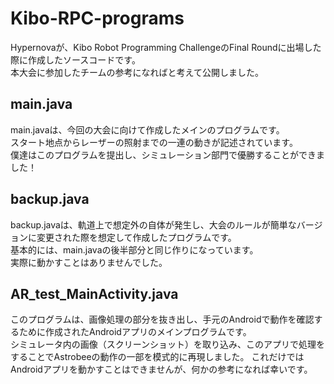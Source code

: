 # Kibo-RPC-programs
Hypernovaが、Kibo Robot Programming ChallengeのFinal Roundに出場した際に作成したソースコードです。  
本大会に参加したチームの参考になればと考えて公開しました。  

## main.java
main.javaは、今回の大会に向けて作成したメインのプログラムです。  
スタート地点からレーザーの照射までの一連の動きが記述されています。  
僕達はこのプログラムを提出し、シミュレーション部門で優勝することができました！

## backup.java     
backup.javaは、軌道上で想定外の自体が発生し、大会のルールが簡単なバージョンに変更された際を想定して作成したプログラムです。  
基本的には、main.javaの後半部分と同じ作りになっています。  
実際に動かすことはありませんでした。  

## AR_test_MainActivity.java
このプログラムは、画像処理の部分を抜き出し、手元のAndroidで動作を確認するために作成されたAndroidアプリのメインプログラムです。  
シミュレータ内の画像（スクリーンショット）を取り込み、このアプリで処理をすることでAstrobeeの動作の一部を模式的に再現しました。
これだけではAndroidアプリを動かすことはできませんが、何かの参考になれば幸いです。  
